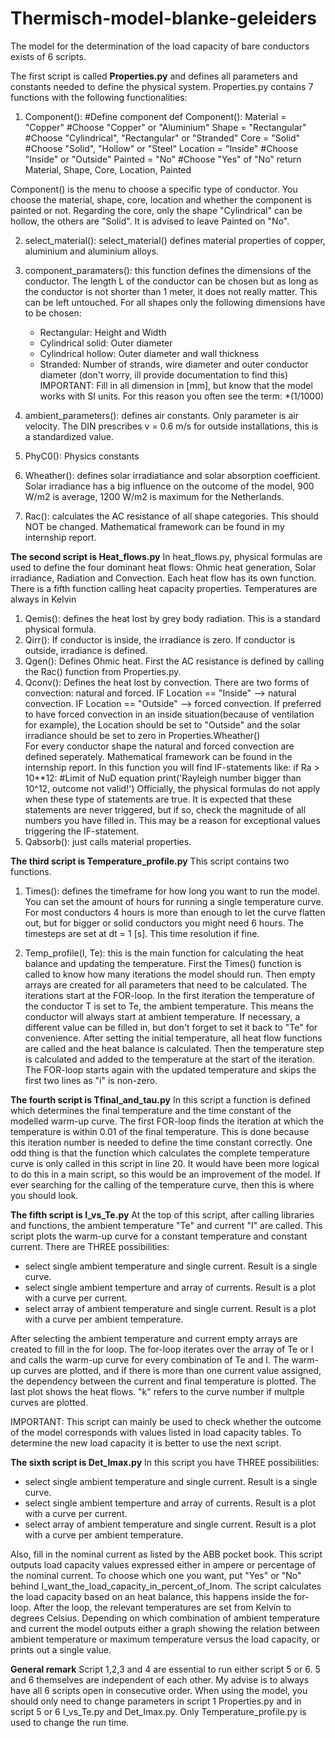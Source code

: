 # Thermisch-model-blanke-geleiders

The model for the determination of the load capacity of bare conductors exists of 6 scripts. 

The first script is called **Properties.py** and defines all parameters and constants needed to define the physical system. Properties.py contains 7 functions with the following functionalities:
1. Component():
   #Define component
    def Component():
      Material = "Copper"     #Choose "Copper" or "Aluminium"
      Shape = "Rectangular"   #Choose "Cylindrical", "Rectangular" or "Stranded"
      Core = "Solid"          #Choose "Solid", "Hollow" or "Steel"
      Location = "Inside"    #Choose "Inside" or "Outside"
      Painted = "No"          #Choose "Yes" of "No"
    return Material, Shape, Core, Location, Painted

Component() is the menu to choose a specific type of conductor. You choose the material, shape, core, location and whether the component is painted or not. Regarding the core, only the shape "Cylindrical" can be hollow, the others are "Solid". It is advised to leave Painted on "No".

2. select_material(): select_material() defines material properties of copper, aluminium and aluminium alloys.
3. component_paramaters(): this function defines the dimensions of the conductor. The length L of the conductor can be chosen but as long as the conductor is not shorter than 1 meter, it does not really matter. This can be left untouched. For all shapes only the following dimensions have to be chosen:
    - Rectangular: Height and Width
    - Cylindrical solid: Outer diameter
    - Cylindrical hollow: Outer diameter and wall thickness
    - Stranded: Number of strands, wire diameter and outer conductor diameter (don't worry, ill provide documentation to find this)
IMPORTANT: Fill in all dimension in [mm], but know that the model works with SI units. For this reason you often see the term: *(1/1000)

4. ambient_parameters(): defines air constants. Only parameter is air velocity. The DIN prescribes v = 0.6 m/s for outside installations, this is a standardized value.
5. PhyC0(): Physics constants
6. Wheather(): defines solar irradiatiance and solar absorption coefficient. Solar irradiance has a big influence on the outcome of the model, 900 W/m2 is average, 1200 W/m2 is maximum for the Netherlands.
7. Rac(): calculates the AC resistance of all shape categories. This should NOT be changed. Mathematical framework can be found in my internship report.

**The second script is Heat_flows.py**
In heat_flows.py, physical formulas are used to define the four dominant heat flows: Ohmic heat generation, Solar irradiance, Radiation and Convection. Each heat flow has its own function. There is a fifth function calling heat capacity properties. Temperatures are always in Kelvin 

1. Qemis(): defines the heat lost by grey body radiation. This is a standard physical formula.
2. Qirr(): If conductor is inside, the irradiance is zero. If conductor is outside, irradiance is defined.
3. Qgen(): Defines Ohmic heat. First the AC resistance is defined by calling the Rac() function from Properties.py.
4. Qconv(): Defines the heat lost by convection. There are two forms of convection: natural and forced. IF Location == "Inside" --> natural convection. IF Location == "Outside" --> forced convection. If preferred to have forced convection in an inside situation(because of ventilation for example), the Location should be set to "Outside" and the solar irradiance should be set to zero in Properties.Wheather()  
For every conductor shape the natural and forced convection are defined seperately. Mathematical framework can be found in the internship report. In this function you will find IF-statements like:
            if Ra > 10**12: #Limit of NuD equation
                print('Rayleigh number bigger than 10^12, outcome not valid!') 
Officially, the physical formulas do not apply when these type of statements are true. It is expected that these statements are never triggered, but if so, check the magnitude of all numbers you have filled in. This may be a reason for exceptional values triggering the IF-statement.
5. Qabsorb(): just calls material properties.

**The third script is Temperature_profile.py**
This script contains two functions.
1. Times(): defines the timeframe for how long you want to run the model. You can set the amount of hours for running a single temperature curve. For most conductors 4 hours is more than enough to let the curve flatten out, but for bigger or solid conductors you might need 6 hours. The timesteps are set at dt = 1 [s]. This time resolution if fine.

2. Temp_profile(I, Te): this is the main function for calculating the heat balance and updating the temperature. First the Times() function is called to know how many iterations the model should run. Then empty arrays are created for all parameters that need to be calculated.
The iterations start at the FOR-loop. In the first iteration the temperature of the conductor T is set to Te, the ambient temperature. This means the conductor will always start at ambient temperature. If necessary, a different value can be filled in, but don't forget to set it back to "Te" for convenience. After setting the initial temperature, all heat flow functions are called and the heat balance is calculated. Then the temperature step is calculated and added to the temperature at the start of the iteration. The FOR-loop starts again with the updated temperature and skips the first two lines as "i" is non-zero.

**The fourth script is Tfinal_and_tau.py**
In this script a function is defined which determines the final temperature and the time constant of the modelled warm-up curve. The first FOR-loop finds the iteration at which the temperature is within 0.01 of the final temperature. This is done because this iteration number is needed to define the time constant correctly. One odd thing is that the function which calculates the complete temperature curve is only called in this script in line 20. It would have been more logical to do this in a main script, so this would be an improvement of the model. If ever searching for the calling of the temperature curve, then this is where you should look.

**The fifth script is I_vs_Te.py**
At the top of this script, after calling libraries and functions, the ambient temperature "Te" and current "I" are called. This script plots the warm-up curve for a constant temperature and constant current. There are THREE possibilities:
- select single ambient temperature and single current. Result is a single curve.
- select single ambient temperture and array of currents. Result is a plot with a curve per current.
- select array of ambient temperature and single current. Result is a plot with a curve per ambient temperature.

After selecting the ambient temperature and current empty arrays are created to fill in the for loop. The for-loop iterates over the array of Te or I and calls the warm-up curve for every combination of Te and I. The warm-up curves are plotted, and if there is more than one current value assigned, the dependency between the current and final temperature is plotted. The last plot shows the heat flows. "k" refers to the curve number if multple curves are plotted.

IMPORTANT: This script can mainly be used to check whether the outcome of the model corresponds with values listed in load capacity tables. To determine the new load capacity it is better to use the next script.

**The sixth script is Det_Imax.py**
In this script you have THREE possibilities:
- select single ambient temperature and single current. Result is a single curve.
- select single ambient temperture and array of currents. Result is a plot with a curve per current.
- select array of ambient temperature and single current. Result is a plot with a curve per ambient temperature.

Also, fill in the nominal current as listed by the ABB pocket book. 
This script outputs load capacity values expressed either in ampere or percentage of the nominal current. To choose which one you want, put "Yes" or "No" behind I_want_the_load_capacity_in_percent_of_Inom.
The script calculates the load capacity based on an heat balance, this happens inside the for-loop. After the loop, the relevant temperatures are set from Kelvin to degrees Celsius.
Depending on which combination of ambient temperature and current the model outputs either a graph showing the relation between ambient temperature or maximum temperature versus the load capacity, or prints out a single value.

**General remark**
Script 1,2,3 and 4 are essential to run either script 5 or 6. 5 and 6 themselves are independent of each other. My advise is to always have all 6 scripts open in consecutive order. When using the model, you should only need to change parameters in script 1 Properties.py and in script 5 or 6 I_vs_Te.py and Det_Imax.py. Only Temperature_profile.py is used to change the run time. 
